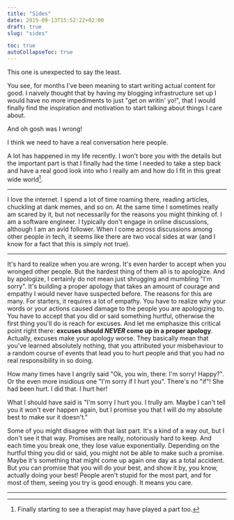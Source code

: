 ```yaml
---
title: "Sides"
date: 2019-09-13T15:52:22+02:00
draft: true
slug: "sides"

toc: true
autoCollapseToc: true
---
```


This one is unexpected to say the least.

You see, for months I've been meaning to start writing actual content for good.
I naively thought that by having my blogging infrastructure set up I would have
no more impediments to just "get on writin' yo!", that I would finally find the
inspiration and motivation to start talking about things I care about.

And oh gosh was I wrong!

<!--more-->

I think we need to have a real conversation here people.

A lot has happened in my life recently. I won't bore you with the details but
the important part is that I finally had the time I needed to take a step back
and have a real good look into who I really am and how do I fit in this great
wide world[^1].

---

I love the internet. I spend a lot of time roaming there, reading articles,
chuckling at dank memes, and so on. At the same time I sometimes really am
scared by it, but not necessarily for the reasons you might thinking of. I am a
software engineer. I typically don't engage in online discussions, although I am
an avid follower. When I come across discussions among other people in tech, it
seems like there are two vocal sides at war (and I know for a fact that this is
simply not true).

---

It's hard to realize when you are wrong. It's even harder to accept when you
wronged other people. But the hardest thing of them all is to apologize. And by
apologize, I certainly do not mean just shrugging and mumbling "I'm sorry". It's
building a proper apology that takes an amount of courage and empathy I would
never have suspected before. The reasons for this are many. For starters, it
requires a lot of empathy. You have to realize why your words or your actions
caused damage to the people you are apologizing to. You have to accept that you
did or said something hurtful, otherwise the first thing you'll do is reach for
excuses. And let me emphasize this critical point right there: **excuses should
_NEVER_ come up in a proper apology**. Actually, excuses make your apology
worse. They basically mean that you've learned absolutely nothing, that you
attributed your misbehaviour to a random course of events that lead you to hurt
people and that you had no real responsibility in so doing.

How many times have I angrily said "Ok, you win, there: I'm sorry! Happy?". Or
the even more insidious one "I'm sorry if I hurt you". There's no "if"! She had
been hurt. I did that. I hurt her!

What I should have said is "I'm sorry I hurt you. I trully am. Maybe I can't
tell you it won't ever happen again, but I promise you that I will do my
absolute best to make sur it doesn't."

Some of you might disagree with that last part. It's a kind of a way out, but I
don't see it that way. Promises are really, notoriously hard to keep. And each
time you break one, they lose value exponentially. Depending on the hurtful
thing you did or said, you might not be able to make such a promise. Maybe it's
something that might come up again one day as a total accident. But you can
promise that you will do your best, and show it by, you know, actually doing
your best! People aren't stupid for the most part, and for most of them, seeing
you try is good enough. It means you care.

---

[^1]: Finally starting to see a therapist may have played a part too.
